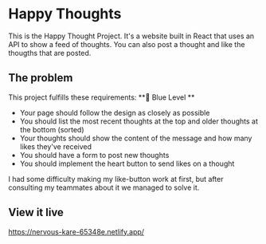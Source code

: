 # Happy Thoughts

This is the Happy Thought Project. It's a website built in React that uses an API to show a feed of thoughts. You can also post a thought and like the thougths that are posted.

## The problem

This project fulfills these requirements:
**🔵  Blue Level **

- Your page should follow the design as closely as possible
- You should list the most recent thoughts at the top and older thoughts at the bottom (sorted)
- Your thoughts should show the content of the message and how many likes they've received
- You should have a form to post new thoughts
- You should implement the heart button to send likes on a thought

I had some difficulty making my like-button work at first, but after consulting my teammates about it we managed to solve it. 

## View it live

https://nervous-kare-65348e.netlify.app/ 